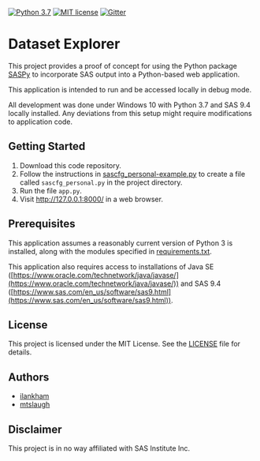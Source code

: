 [![Python 3.7](https://img.shields.io/badge/python-3.7-brightgreen.svg)](#prerequisites)  [![MIT license](https://img.shields.io/badge/License-MIT-blue.svg)](LICENSE)  [![Gitter](https://img.shields.io/gitter/room/saspy-bffs/community.svg?color=777777)](https://gitter.im/saspy-bffs/community)

# Dataset Explorer
This project provides a proof of concept for using the Python package [SASPy](https://sassoftware.github.io/saspy/) to incorporate SAS output into a Python-based web application.

This application is intended to run and be accessed locally in debug mode.

All development was done under Windows 10 with Python 3.7 and SAS 9.4 locally installed. Any deviations from this setup might require modifications to application code.

## Getting Started

1. Download this code repository.
2. Follow the instructions in [sascfg_personal-example.py](sascfg_personal-example.py) to create a file called `sascfg_personal.py` in the project directory.
3. Run the file `app.py`.
4. Visit http://127.0.0.1:8000/ in a web browser.

## Prerequisites

This application assumes a reasonably current version of Python 3 is installed, along with the modules specified in [requirements.txt](requirements.txt).

This application also requires access to installations of Java SE ([https://www.oracle.com/technetwork/java/javase/](https://www.oracle.com/technetwork/java/javase/)) and SAS 9.4 ([https://www.sas.com/en_us/software/sas9.html](https://www.sas.com/en_us/software/sas9.html)).

## License
This project is licensed under the MIT License. See the [LICENSE](LICENSE) file for details.

## Authors
* [ilankham](https://github.com/ilankham)
* [mtslaugh](https://github.com/mtslaugh)

## Disclaimer

This project is in no way affiliated with SAS Institute Inc.
